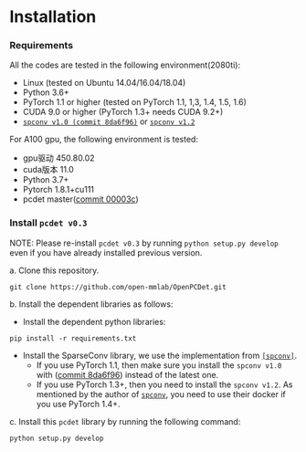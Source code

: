 # Installation

### Requirements
All the codes are tested in the following environment(2080ti):
* Linux (tested on Ubuntu 14.04/16.04/18.04)
* Python 3.6+
* PyTorch 1.1 or higher (tested on PyTorch 1.1, 1,3, 1.4, 1.5, 1.6)
* CUDA 9.0 or higher (PyTorch 1.3+ needs CUDA 9.2+)
* [`spconv v1.0 (commit 8da6f96)`](https://github.com/traveller59/spconv/tree/8da6f967fb9a054d8870c3515b1b44eca2103634) or [`spconv v1.2`](https://github.com/traveller59/spconv)

For A100 gpu, the following environment is tested:
- gpu驱动 450.80.02
- cuda版本 11.0
- Python 3.7+
- Pytorch 1.8.1+cu111
- pcdet master([commit 00003c](https://github.com/neolixcn/OpenPCDet/tree/00003c92985af4a474dc306823efbddbe1d74140))

### Install `pcdet v0.3`
NOTE: Please re-install `pcdet v0.3` by running `python setup.py develop` even if you have already installed previous version.

a. Clone this repository.
```shell
git clone https://github.com/open-mmlab/OpenPCDet.git
```

b. Install the dependent libraries as follows:

* Install the dependent python libraries: 
```
pip install -r requirements.txt 
```

* Install the SparseConv library, we use the implementation from [`[spconv]`](https://github.com/traveller59/spconv). 
    * If you use PyTorch 1.1, then make sure you install the `spconv v1.0` with ([commit 8da6f96](https://github.com/traveller59/spconv/tree/8da6f967fb9a054d8870c3515b1b44eca2103634)) instead of the latest one.
    * If you use PyTorch 1.3+, then you need to install the `spconv v1.2`. As mentioned by the author of [`spconv`](https://github.com/traveller59/spconv), you need to use their docker if you use PyTorch 1.4+. 

c. Install this `pcdet` library by running the following command:
```shell
python setup.py develop
```
